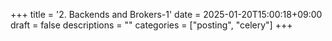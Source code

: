 +++
title = '2. Backends and Brokers-1'
date = 2025-01-20T15:00:18+09:00
draft = false
descriptions = ""
categories = ["posting", "celery"]
+++
